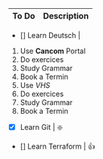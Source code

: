 To Do | Description
-|-

- [] Learn Deutsch |
1. Use **Cancom** Portal
  1. Do exercices
  2. Study Grammar
  3. Book a Termin
2. Use _VHS_
  1. Do exercices
  2. Study Grammar
  3. Book a Termin

- [x] Learn Git | :sparkle:
- [] Learn Terraform | :thumbsup: